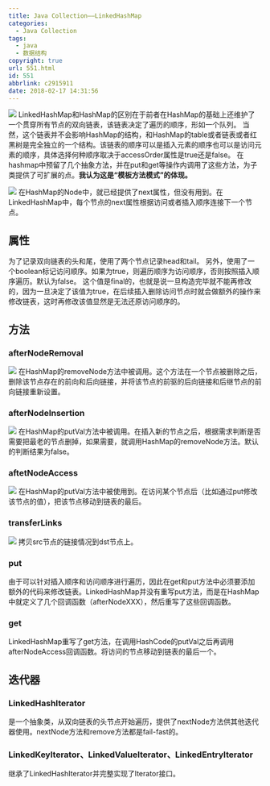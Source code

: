 ```yaml
---
title: Java Collection——LinkedHashMap
categories:
  - Java Collection
tags:
  - java
  - 数据结构
copyright: true
url: 551.html
id: 551
abbrlink: c2915911
date: 2018-02-17 14:31:56
---
```


![](https://kherrisanbucketone.oss-cn-shanghai.aliyuncs.com/Snipaste_2018-02-17_12-14-56.jpg) LinkedHashMap和HashMap的区别在于前者在HashMap的基础上还维护了一个贯穿所有节点的双向链表，该链表决定了遍历的顺序，形如一个队列。 当然，这个链表并不会影响HashMap的结构，和HashMap的table或者链表或者红黑树是完全独立的一个结构。该链表的顺序可以是插入元素的顺序也可以是访问元素的顺序，具体选择何种顺序取决于accessOrder属性是true还是false。 在hashmap中预留了几个抽象方法，并在put和get等操作内调用了这些方法，为子类提供了可扩展的点。**我认为这是“模板方法模式”的体现。** 

<!-- more -->

![](https://kherrisanbucketone.oss-cn-shanghai.aliyuncs.com/4d2e73e200c8762093663515560758e2.png) 在HashMap的Node中，就已经提供了next属性，但没有用到。在LinkedHashMap中，每个节点的next属性根据访问或者插入顺序连接下一个节点。

属性
--

为了记录双向链表的头和尾，使用了两个节点记录head和tail。 另外，使用了一个boolean标记访问顺序。如果为true，则遍历顺序为访问顺序，否则按照插入顺序遍历。默认为false。 这个值是final的，也就是说一旦构造完毕就不能再修改的，因为一旦决定了该值为true，在后续插入删除访问节点时就会做额外的操作来修改链表，这时再修改该值显然是无法还原访问顺序的。

方法
--

### afterNodeRemoval

![](https://kherrisanbucketone.oss-cn-shanghai.aliyuncs.com/6f431e4c3251e60f0ba1376cb918b5d4.png) 在HashMap的removeNode方法中被调用。这个方法在一个节点被删除之后，删除该节点存在的前向和后向链接，并将该节点的前驱的后向链接和后继节点的前向链接重新设置。

### afterNodeInsertion

![](https://kherrisanbucketone.oss-cn-shanghai.aliyuncs.com/0e70b312ef4a5d30d59b107fbafcaa59.png) 在HashMap的putVal方法中被调用。在插入新的节点之后，根据需求判断是否需要把最老的节点删掉，如果需要，就调用HashMap的removeNode方法。默认的判断结果为false。

### aftetNodeAccess

![](https://kherrisanbucketone.oss-cn-shanghai.aliyuncs.com/Snipaste_2018-02-17_13-14-41.jpg) 在HashMap的putVal方法中被使用到。在访问某个节点后（比如通过put修改该节点的值），把该节点移动到链表的最后。

### transferLinks

![](https://kherrisanbucketone.oss-cn-shanghai.aliyuncs.com/Snipaste_2018-02-17_13-34-35.jpg) 拷贝src节点的链接情况到dst节点上。

### put

由于可以针对插入顺序和访问顺序进行遍历，因此在get和put方法中必须要添加额外的代码来修改链表。LinkedHashMap并没有重写put方法，而是在HashMap中就定义了几个回调函数（afterNodeXXX），然后重写了这些回调函数。

### get

LinkedHashMap重写了get方法，在调用HashCode的putVal之后再调用afterNodeAccess回调函数。将访问的节点移动到链表的最后一个。

迭代器
---

### LinkedHashIterator

是一个抽象类，从双向链表的头节点开始遍历，提供了nextNode方法供其他迭代器使用。nextNode方法和remove方法都是fail-fast的。

### LinkedKeyIterator、LinkedValueIterator、LinkedEntryIterator

继承了LinkedHashIterator并完整实现了Iterator接口。